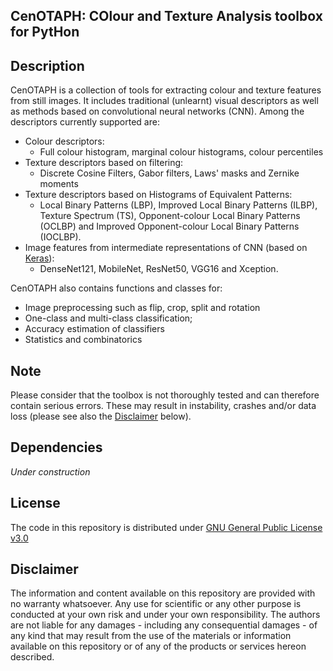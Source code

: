 ## CenOTAPH: COlour and Texture Analysis toolbox for PytHon

## Description
CenOTAPH is a collection of tools for extracting colour and texture features from still images. It includes traditional (unlearnt) visual descriptors as well as methods based on convolutional neural networks (CNN). Among the descriptors currently supported are:
- Colour descriptors:
  - Full colour histogram, marginal colour histograms, colour percentiles
- Texture descriptors based on filtering:
  - Discrete Cosine Filters, Gabor filters, Laws' masks and Zernike moments
- Texture descriptors based on Histograms of Equivalent Patterns:
  - Local Binary Patterns (LBP), Improved Local Binary Patterns (ILBP), Texture Spectrum (TS), Opponent-colour Local Binary Patterns (OCLBP) and Improved Opponent-colour Local Binary Patterns (IOCLBP).
- Image features from intermediate representations of CNN (based on [Keras](https://keras.io/)):
  - DenseNet121, MobileNet, ResNet50, VGG16 and Xception.

CenOTAPH also contains functions and classes for:
- Image preprocessing such as flip, crop, split and rotation
- One-class and multi-class classification;
- Accuracy estimation of classifiers
- Statistics and combinatorics

## Note
Please consider that the toolbox is not thoroughly tested and can therefore contain serious errors. These may result in instability, crashes and/or data loss (please see also the [Disclaimer](disclaimer) below).

## Dependencies
_Under construction_

## License
The code in this repository is distributed under [GNU General Public License v3.0](https://choosealicense.com/licenses/gpl-3.0/)

## <a name="disclaimer">Disclaimer</a>
The information and content available on this repository are provided with no warranty whatsoever. Any use for scientific or any other purpose is conducted at your own risk and under your own responsibility. The authors are not liable for any damages - including any consequential damages - of any kind that may result from the use of the materials or information available on this repository or of any of the products or services hereon described.
